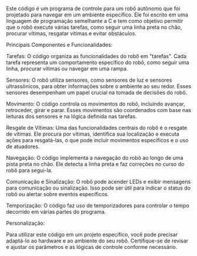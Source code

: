 Este código é um programa de controle para um robô autônomo que foi projetado para navegar em um ambiente específico. Ele foi escrito em uma linguagem de programação semelhante a C e tem como objetivo permitir que o robô execute várias tarefas, como seguir uma linha preta no chão, procurar vítimas, resgatar vítimas e evitar obstáculos.

Principais Componentes e Funcionalidades:

Tarefas: O código organiza as funcionalidades do robô em "tarefas". Cada tarefa representa um comportamento específico do robô, como seguir uma linha, procurar vítimas ou navegar em uma rampa.

Sensores: O robô utiliza sensores, como sensores de luz e sensores ultrassônicos, para obter informações sobre o ambiente ao seu redor. Esses sensores desempenham um papel crucial na tomada de decisões do robô.

Movimento: O código controla os movimentos do robô, incluindo avançar, retroceder, girar e parar. Esses movimentos são coordenados com base nas leituras dos sensores e na lógica definida nas tarefas.

Resgate de Vítimas: Uma das funcionalidades centrais do robô é o resgate de vítimas. Ele procura por vítimas, identifica sua localização e executa ações para resgatá-las, o que pode incluir movimentos específicos e o uso de atuadores.

Navegação: O código implementa a navegação do robô ao longo de uma pista preta no chão. Ele detecta a linha preta e faz correções no curso do robô para segui-la.

Comunicação e Sinalização: O robô pode acender LEDs e exibir mensagens para comunicação ou sinalização. Isso pode ser útil para indicar o status do robô ou alertar sobre eventos específicos.

Temporização: O código faz uso de temporizadores para controlar o tempo decorrido em várias partes do programa.

Personalização:

Para utilizar este código em um projeto específico, você pode precisar adaptá-lo ao hardware e ao ambiente do seu robô. Certifique-se de revisar e ajustar os parâmetros e as lógicas de controle conforme necessário.
